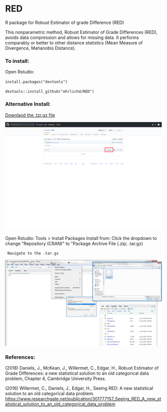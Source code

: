 # RED
R package for Robust Estimator of grade Difference (RED)

This nonparametric method, Robust Estimator of Grade Differences (RED), avoids data compression and allows for missing data. It performs comparably or better to other distance statistics (Mean Measure of Divergence, Mahanobis Distance).

### To install:
Open Rstudio:

<code>install.packages("devtools")</code>

<code>devtools::install_github("ehrlichd/RED") </code>

### Alternative Install: 

[Downlaod the .tzr.gz file](RED_0.0.0.9000.tar.gz)

![alt text](https://github.com/ehrlichd/RED/blob/master/images/gitDL.png)

Open Rstudio: 
Tools > Install Packages Install from:
    Click the dropdown to change "Repository (CRAN)" to
    "Package Archive File (.zip; .tar.gz)
    
     Navigate to the .tar.gz

![alt text](https://github.com/ehrlichd/RED/blob/master/images/Rinstall.png)
### References:

(2018) Daniels, J., McKean, J., Willermet, C., Edgar, H., Robust Estimator of Grade Differences: a new statistical solution to an old categorical data problem, Chapter 4, Cambridge University Press.

(2016) Willermet, C., Daniels, J., Edgar, H., Seeing RED: A new statistical solution to an old categorical data problem. 
https://www.researchgate.net/publication/301777157_Seeing_RED_A_new_statistical_solution_to_an_old_categorical_data_problem
